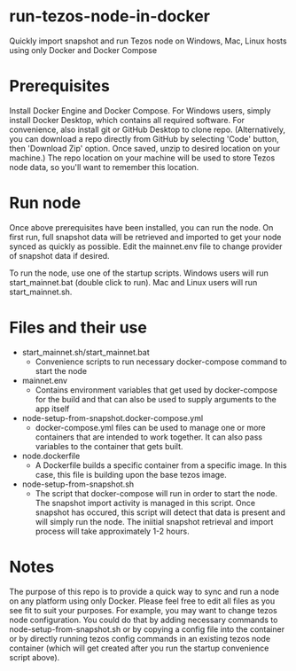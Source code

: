 # run-tezos-node-in-docker
Quickly import snapshot and run Tezos node on Windows, Mac, Linux hosts using only Docker and Docker Compose

# Prerequisites
Install Docker Engine and Docker Compose. For Windows users, simply install Docker Desktop, which contains all required software.
For convenience, also install git or GitHub Desktop to clone repo. (Alternatively, you can download a repo directly from GitHub by selecting 'Code' button, then 'Download Zip' option. Once saved, unzip to desired location on your machine.) The repo location on your machine will be used to store Tezos node data, so you'll want to remember this location.

# Run node
Once above prerequisites have been installed, you can run the node. On first run, full snapshot data will be retrieved and imported to get your node synced as quickly as possible. Edit the mainnet.env file to change provider of snapshot data if desired.

To run the node, use one of the startup scripts. Windows users will run start_mainnet.bat (double click to run). Mac and Linux users will run start_mainnet.sh.

# Files and their use
* start_mainnet.sh/start_mainnet.bat
  * Convenience scripts to run necessary docker-compose command to start the node
* mainnet.env
  * Contains environment variables that get used by docker-compose for the build and that can also be used to supply arguments to the app itself
* node-setup-from-snapshot.docker-compose.yml
  * docker-compose.yml files can be used to manage one or more containers that are intended to work together. It can also pass variables to the container that gets built.
* node.dockerfile
  * A Dockerfile builds a specific container from a specific image. In this case, this file is building upon the base tezos image.
* node-setup-from-snapshot.sh
  * The script that docker-compose will run in order to start the node. The snapshot import activity is managed in this script. Once snapshot has occured, this script will detect that data is present and will simply run the node. The iniitial snapshot retrieval and import process will take approximately 1-2 hours.

# Notes
The purpose of this repo is to provide a quick way to sync and run a node on any platform using only Docker. Please feel free to edit all files as you see fit to suit your purposes. For example, you may want to change tezos node configuration. You could do that by adding necessary commands to node-setup-from-snapshot.sh or by copying a config file into the container or by directly running tezos config commands in an existing tezos node container (which will get created after you run the startup convenience script above).
